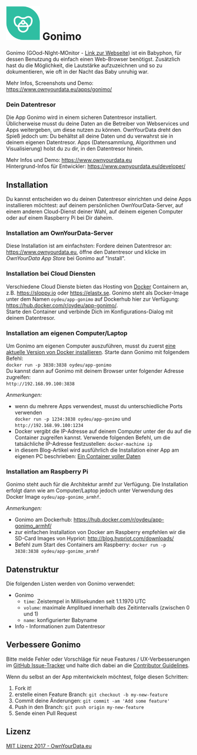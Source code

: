 # <img src="https://github.com/OwnYourData/app-gonimo/raw/master/www/app_logo.png" width="92"> Gonimo

Gonimo (GOod-NIght-MOnitor - [Link zur Webseite](https://www.gonimo.com)) ist ein Babyphon, für dessen Benutzung du einfach einen Web-Browser benötigst. Zusätzlich hast du die Möglichkeit, die Lautstärke aufzuzeichnen und so zu dokumentieren, wie oft in der Nacht das Baby unruhig war.

Mehr Infos, Screenshots und Demo: https://www.ownyourdata.eu/apps/gonimo/

### Dein Datentresor
Die App Gonimo wird in einem sicheren Datentresor installiert. Üblicherweise musst du deine Daten an die Betreiber von Webservices und Apps weitergeben, um diese nutzen zu können. OwnYourData dreht den Spieß jedoch um: Du behältst all deine Daten und du verwahrst sie in deinem eigenen Datentresor. Apps (Datensammlung, Algorithmen und Visualisierung) holst du zu dir, in den Datentresor hinein.

Mehr Infos und Demo: https://www.ownyourdata.eu  
Hintergrund-Infos für Entwickler: https://www.ownyourdata.eu/developer/

## Installation

Du kannst entscheiden wo du deinen Datentresor einrichten und deine Apps installieren möchtest: auf deinem persönlichen OwnYourData-Server, auf einem anderen Cloud-Dienst deiner Wahl, auf deinem eigenen Computer oder auf einem Raspberry Pi bei Dir daheim.

### Installation am OwnYourData-Server

Diese Installation ist am einfachsten: Fordere deinen Datentresor an: https://www.ownyourdata.eu, öffne den Datentresor und klicke im *OwnYourData App Store* bei Gonimo auf "Install".

### Installation bei Cloud Diensten

Verschiedene Cloud Dienste bieten das Hosting von [Docker](https://www.docker.com) Containern an, z.B. https://sloppy.io oder https://elastx.se. Gonimo steht als Docker-Image unter dem Namen `oydeu/app-gonimo` auf Dockerhub hier zur Verfügung: https://hub.docker.com/r/oydeu/app-gonimo/.   
Starte den Container und verbinde Dich im Konfigurations-Dialog mit deinem Datentresor.

### Installation am eigenen Computer/Laptop

Um Gonimo am eigenen Computer auszuführen, musst du zuerst [eine aktuelle Version von Docker installieren](https://www.docker.com/community-edition#/download). Starte dann Gonimo mit folgendem Befehl:  
`docker run -p 3838:3838 oydeu/app-gonimo`  
Du kannst dann auf Gonimo mit deinem Browser unter folgender Adresse zugreifen:  
`http://192.168.99.100:3838`  
  
*Anmerkungen:*  
* wenn du mehrere Apps verwendest, musst du unterschiedliche Ports verwenden  
  `docker run -p 1234:3838 oydeu/app-gonimo` und `http://192.168.99.100:1234`
* Docker vergibt die IP-Adresse auf deinem Computer unter der du auf die Container zugreifen kannst. Verwende folgenden Befehl, um die tatsächliche IP-Adresse festzustellen: `docker-machine ip`  
* in diesem Blog-Artikel wird ausführlich die Installation einer App am eigenen PC beschrieben: [Ein Container voller Daten](https://www.ownyourdata.eu/2016/09/26/ein-container-voller-daten/)

### Installation am Raspberry Pi

Gonimo steht auch für die Architektur armhf zur Verfügung. Die Installation erfolgt dann wie am Computer/Laptop jedoch unter Verwendung des Docker Image `oydeu/app-gonimo_armhf`.  
  
*Anmerkungen:*  
* Gonimo am Dockerhub: https://hub.docker.com/r/oydeu/app-gonimo_armhf/  
* zur einfachen Installation von Docker am Raspberry empfehlen wir die SD-Card Images von Hypriot: http://blog.hypriot.com/downloads/
* Befehl zum Start des Containers am Raspberry: `docker run -p 3838:3838 oydeu/app-gonimo_armhf`

## Datenstruktur

Die folgenden Listen werden von Gonimo verwendet:

* Gonimo    
    - `time`: Zeistempel in Millisekunden seit 1.1.1970 UTC  
    - `volume`: maximale Amplitued innerhalb des Zeitintervalls (zwischen 0 und 1)  
    - `name`: konfigurierter Babyname  
* Info - Informationen zum Datentresor


## Verbessere Gonimo

Bitte melde Fehler oder Vorschläge für neue Features / UX-Verbesserungen im [GitHub Issue-Tracker](https://github.com/OwnYourData/app-gonimo/issues) und halte dich dabei an die [Contributor Guidelines](https://github.com/twbs/ratchet/blob/master/CONTRIBUTING.md).

Wenn du selbst an der App mitentwickeln möchtest, folge diesen Schritten:

1. Fork it!
2. erstelle einen Feature Branch: `git checkout -b my-new-feature`
3. Commit deine Änderungen: `git commit -am 'Add some feature'`
4. Push in den Branch: `git push origin my-new-feature`
5. Sende einen Pull Request

## Lizenz

[MIT Lizenz 2017 - OwnYourData.eu](https://raw.githubusercontent.com/OwnYourData/app-gonimo/master/LICENSE)

